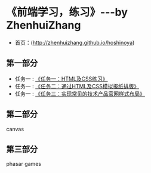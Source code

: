 # 《前端学习，练习》---by ZhenhuiZhang

* 首页：(http://zhenhuizhang.github.io/hoshinoya)

## 第一部分

* 任务一 : [《任务一：HTML及CSS练习》](http://zhenhuizhang.github.io/hoshinoya/public/task1.html)
* 任务一 : [《任务二：通过HTML及CSS模拟报纸排版》](http://zhenhuizhang.github.io/hoshinoya/public/task2-post.html)
* 任务一 : [《任务三：实现常见的技术产品官网样式布局》](http://zhenhuizhang.github.io/hoshinoya/public/task3-productIndex.html)

## 第二部分
canvas

## 第三部分
phasar games
